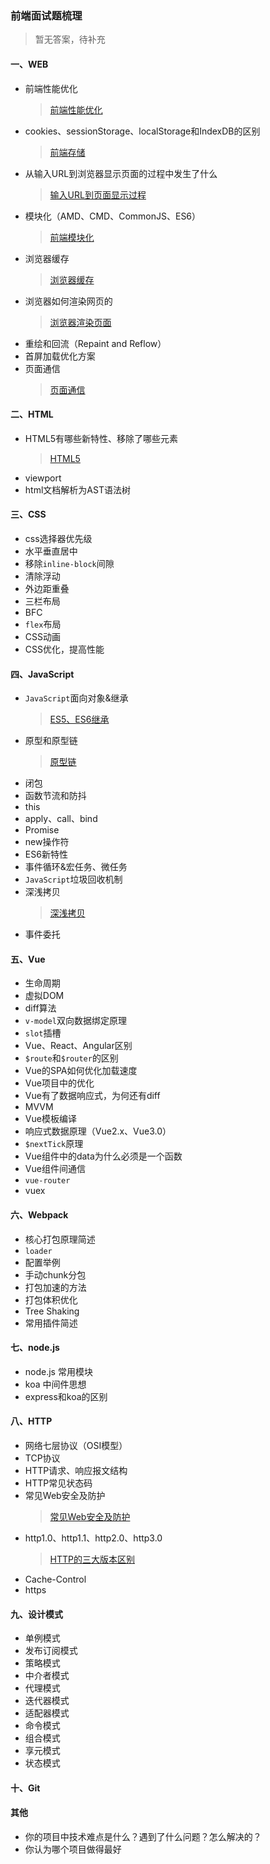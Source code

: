### 前端面试题梳理
> 暂无答案，待补充
#### 一、WEB
- 前端性能优化
  > [前端性能优化](https://juejin.cn/post/6953504183030906916)
- cookies、sessionStorage、localStorage和IndexDB的区别
  > [前端存储](https://juejin.cn/post/6953513472562823175)
- 从输入URL到浏览器显示页面的过程中发生了什么
  > [输入URL到页面显示过程](https://juejin.cn/post/6943486084407885831)
- 模块化（AMD、CMD、CommonJS、ES6）
  > [前端模块化](https://juejin.cn/post/6950109876827717669)
- 浏览器缓存
  > [浏览器缓存](https://juejin.cn/post/6943864220689629198)
- 浏览器如何渲染网页的
  > [浏览器渲染页面](https://juejin.cn/post/6954185157763039269)
- 重绘和回流（Repaint and Reflow）
- 首屏加载优化方案
- 页面通信
  > [页面通信](../JS/页面通信.md)
#### 二、HTML
- HTML5有哪些新特性、移除了哪些元素
  > [HTML5](https://juejin.cn/post/6954989273858703390)
- viewport
- html文档解析为AST语法树
#### 三、CSS
- css选择器优先级
- 水平垂直居中
- 移除`inline-block`间隙
- 清除浮动
- 外边距重叠
- 三栏布局
- BFC
- `flex`布局
- CSS动画
- CSS优化，提高性能
#### 四、JavaScript
- `JavaScript`面向对象&继承
  > [ES5、ES6继承](https://juejin.cn/post/6944911384341643277)
- 原型和原型链
  > [原型链](https://juejin.cn/post/6947936771132882981)
- 闭包
- 函数节流和防抖
- this
- apply、call、bind
- Promise
- new操作符
- ES6新特性
- 事件循环&宏任务、微任务
- `JavaScript`垃圾回收机制
- 深浅拷贝
  > [深浅拷贝](https://juejin.cn/post/6946460806959595551)
- 事件委托
#### 五、Vue
- 生命周期
- 虚拟DOM
- diff算法
- `v-model`双向数据绑定原理
- `slot`插槽
- Vue、React、Angular区别
- `$route`和`$router`的区别
- Vue的SPA如何优化加载速度
- Vue项目中的优化
- Vue有了数据响应式，为何还有diff
- MVVM
- Vue模板编译
- 响应式数据原理（Vue2.x、Vue3.0）
- `$nextTick`原理
- Vue组件中的data为什么必须是一个函数
- Vue组件间通信
- `vue-router`
- vuex
#### 六、Webpack
- 核心打包原理简述
- `loader`
- 配置举例
- 手动chunk分包
- 打包加速的方法
- 打包体积优化
- Tree Shaking
- 常用插件简述
#### 七、node.js
- node.js 常用模块
- koa 中间件思想
- express和koa的区别
#### 八、HTTP
- 网络七层协议（OSI模型）
- TCP协议
- HTTP请求、响应报文结构
- HTTP常见状态码
- 常见Web安全及防护
  > [常见Web安全及防护](../HTTP/前端常见受攻击方式及解决方法.md)
- http1.0、http1.1、http2.0、http3.0
  > [HTTP的三大版本区别](../HTTP/http3大版本.md)
- Cache-Control
- https
#### 九、设计模式
- 单例模式
- 发布订阅模式
- 策略模式
- 中介者模式
- 代理模式
- 迭代器模式
- 适配器模式
- 命令模式
- 组合模式
- 享元模式
- 状态模式
#### 十、Git
#### 其他
- 你的项目中技术难点是什么？遇到了什么问题？怎么解决的？
- 你认为哪个项目做得最好
